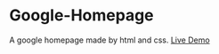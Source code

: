 # Google-Homepage
A google homepage made by html and css.
[Live Demo](https://keniii.github.io/Google-Homepage/)

